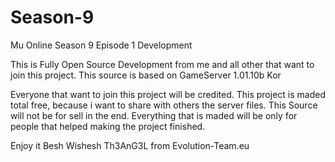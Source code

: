 # Season-9
Mu Online Season 9 Episode 1 Development

This is Fully Open Source Development from me and all other that want to join this project.
This source is based on GameServer 1.01.10b Kor

Everyone that want to join this project will be credited.
This project is maded total free, because i want to share with others the server files.
This Source will not be for sell in the end.
Everything that is maded will be only for people that helped making the project finished.

Enjoy it
Besh Wishesh
Th3AnG3L from Evolution-Team.eu

